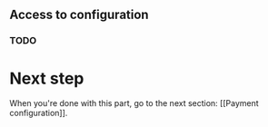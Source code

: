 ## Access to configuration

### TODO

# Next step
When you're done with this part, go to the next section: [[Payment configuration]].